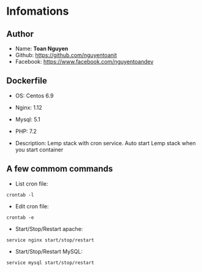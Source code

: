 # Infomations
## Author
- Name: **Toan Nguyen**
- Github: https://github.com/nguyentoanit
- Facebook: https://www.facebook.com/nguyentoandev

## Dockerfile
- OS: Centos 6.9
- Nginx: 1.12
- Mysql: 5.1
- PHP: 7.2

- Description: Lemp stack with cron service. Auto start Lemp stack when you start container

## A few commom commands
- List cron file:

```
crontab -l
```
- Edit cron file:

```
crontab -e
```
- Start/Stop/Restart apache:

```
service nginx start/stop/restart
```
- Start/Stop/Restart MySQL:

```
service mysql start/stop/restart
```
